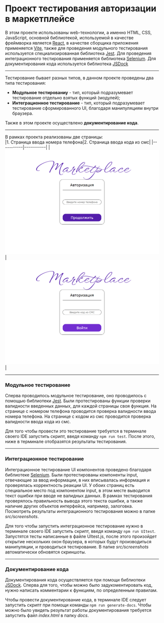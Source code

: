 # Проект тестирования авторизации в маркетплейсе

В этом проекте использованы web-технологии, а именно HTML, CSS, JavaScript, основной библиотекой, используемой в качестве фреймворка является [React](https://react.dev/), в качестве сборщика приложения применяется [Vite](https://vitejs.dev/), также для проведения модульного тестирования используется специализированная библиотека [Jest](https://jestjs.io/ru/). Для проведения интеграционного тестирования применяется библиотека [Selenium](https://www.selenium.dev/). Для документирования кода используется библиотека [JSDock](https://jsdoc.app/)
___
Тестирование бывает разных типов, в данном проекте проведены два типа тестирования:
* **Модульное тестированиу** - тип, который подразумевает тестирование отдельно взятых функций (модулей);
* **Интеграционное тестирование** - тип, который подразумевает тестирование сформированного UI, благодаря манипуляциям внутри браузера.

Также в этом проекте осуществлено **документирование кода**.
___
В рамках проекта реализованы две страницы:  
|1. Страница ввода номера телефона|2. Страница ввода кода из смс|
|-----------|-----------|
|![Изображение страницы ввода номера](src/screenshots/screenshot12.png)|![Изображение страницы ввода кода из СМС](src/screenshots/screenshot13.png)|
___
### Модульное тестирование
Сперва проводилось модульное тестирование, оно проводилось с помощью библиотеки [Jest](https://jestjs.io/ru/).
Были протестированы функции проверки валидности введенных данных, для каждой страницы своя функция. 
На странице с номером телефона проводится проверка валидности ввода номера телефона.
На странице с кодом из смс проводится проверка валидности ввода кода из смс.

Для того чтобы провести это тестирование требуется в терминале своего IDE запустить скрипт, введя команду `npm run test`.
После этого, ниже в терминале отобразятся результаты тестирования.
___
### Интеграционное тестирование
Интеграционное тестирование UI компонентов проведено благодаря библиотеке [Selenium](https://www.selenium.dev/).
Были протестированы компоненты input, отвечающие за ввод информации, в них вписывалась информация и проверялась корректность реакции UI.
У обоих страниц есть специальное место под компонентом input, в этом месте выводится текст ошибки при вводе не валидных данных.
В рамках тестирования проверялось правильность вывода этого текста ошибки, а также наличие других объектов интерфейса, например, залоговка.
Посмотреть результаты интеграционного тестирования можно в папке *src/screenshots*.

Для того чтобы запустить интеграционное тестирование нужно в терминале своего IDE запустить скрипт, введя команду `npm run UItest`.
Запустятся тесты написанные в файле UItest.js, после этого произойдет открытие нескольких окон браузера, в которых будут производиться манипуляции, и проводиться тестирование. В папке *src/screenshots* автоматически обновятся скриншоты.
___
### Документирование кода
Документирования кода осуществляется при помощи библиотеки [JSDock](https://jsdoc.app/).
Сперва для того, чтобы можно было задукоментировать код, нужно написать комментарии к функциям, по определенным правилам.

Чтобы провести документирование кода, в терминале IDE следует запустить скрипт при помощи команды `npm run generate-docs`.
Чтобы можно было увидеть результат работы документирования требуется запустить файл *index.html* в папку *docs*.
